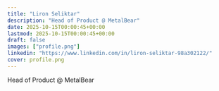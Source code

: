 ```yaml
---
title: "Liron Seliktar"
description: "Head of Product @ MetalBear"
date: 2025-10-15T00:00:45+00:00
lastmod: 2025-10-15T00:00:45+00:00
draft: false
images: ["profile.png"]
linkedin: "https://www.linkedin.com/in/liron-seliktar-98a302122/"
cover: profile.png
---
```


Head of Product @ MetalBear